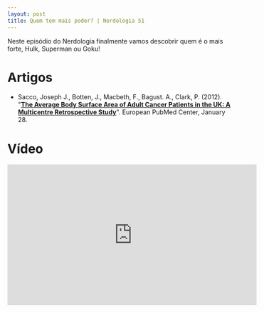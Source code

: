 ```yaml
---
layout: post
title: Quem tem mais poder? | Nerdologia 51 
---
```


Neste episódio do Nerdologia finalmente vamos descobrir quem é o mais forte, Hulk, Superman ou Goku!

Artigos
=====

- Sacco, Joseph J., Botten, J., Macbeth, F., Bagust. A., Clark, P. (2012). "[**The Average Body Surface Area of Adult Cancer Patients in the UK: A Multicentre Retrospective Study**](http://europepmc.org/articles/PMC2812484/reload=0%3Bjsessionid=VMxGfFGKF2er3zi0XF6N.4#fragment-fulltext)". European PubMed Center, January 28. 

Vídeo
=====

<iframe width="560" height="315" src="https://www.youtube.com/embed/rUuPl5YNpE8" frameborder="0" allowfullscreen></iframe>

